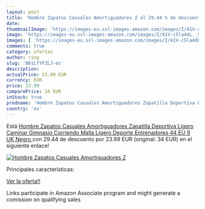 ```yaml
---
layout: post
title: 'Hombre Zapatos Casuales Amortiguadores Z al 29.44 % de descuento'
date: 
thumbnailImage: 'https://images-eu.ssl-images-amazon.com/images/I/41V-c5la4dL._SL200_.jpg'
image: 'https://images-eu.ssl-images-amazon.com/images/I/41V-c5la4dL._SL200_.jpg'
images: [ 'https://images-eu.ssl-images-amazon.com/images/I/41V-c5la4dL._SL200_.jpg' ]
comments: true
category: ofertas
author: ring
slug: 'B01LYYFZLJ-es'
description:
actualPrice: 23.99 EUR
currency: EUR
price: 23.99
comparePrice: 34 EUR
inStock: true
prodname: 'Hombre Zapatos Casuales Amortiguadores Zapatilla Deportiva Ligero Caminar Gimnasio Corriendo Malla Ligero Deporte Entrenadores 44 EU 9 UK Negro '
country: 'es'
---
```


Está [Hombre Zapatos Casuales Amortiguadores Zapatilla Deportiva Ligero Caminar Gimnasio Corriendo Malla Ligero Deporte Entrenadores 44 EU 9 UK Negro ](https://www.amazon.es/dp/B01LYYFZLJ/?tag=tolees-21) con 29.44 de descuento por 23.99 EUR (original: 34 EUR) en el siguiente enlace!

[![Hombre Zapatos Casuales Amortiguadores Z](https://images-eu.ssl-images-amazon.com/images/I/41V-c5la4dL._SL200_.jpg)](https://www.amazon.es/dp/B01LYYFZLJ/?tag=tolees-21)

Principales características:


[Ver la oferta!!](https://www.amazon.es/dp/B01LYYFZLJ/?tag=tolees-21)

Links participate in Amazon Associate program and might generate a comission on qualifying sales


